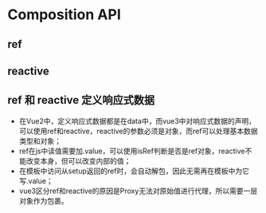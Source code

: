 # Composition API

## ref

## reactive

## ref 和 reactive 定义响应式数据

- 在Vue2中，定义响应式数据都是在data中，而vue3中对响应式数据的声明，可以使用ref和reactive，reactive的参数必须是对象，而ref可以处理基本数据类型和对象；
- ref在js中读值需要加.value，可以使用isRef判断是否是ref对象，reactive不能改变本身，但可以改变内部的值；
- 在模板中访问从setup返回的ref时，会自动解包，因此无需再在模板中为它写.value；
- vue3区分ref和reactive的原因是Proxy无法对原始值进行代理，所以需要一层对象作为包裹。